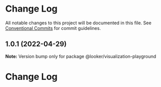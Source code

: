 # Change Log

All notable changes to this project will be documented in this file.
See [Conventional Commits](https://conventionalcommits.org) for commit guidelines.

## 1.0.1 (2022-04-29)

**Note:** Version bump only for package @looker/visualization-playground





# Change Log
